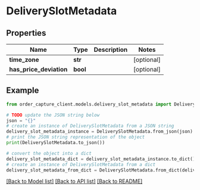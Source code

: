 # DeliverySlotMetadata


## Properties

Name | Type | Description | Notes
------------ | ------------- | ------------- | -------------
**time_zone** | **str** |  | [optional] 
**has_price_deviation** | **bool** |  | [optional] 

## Example

```python
from order_capture_client.models.delivery_slot_metadata import DeliverySlotMetadata

# TODO update the JSON string below
json = "{}"
# create an instance of DeliverySlotMetadata from a JSON string
delivery_slot_metadata_instance = DeliverySlotMetadata.from_json(json)
# print the JSON string representation of the object
print(DeliverySlotMetadata.to_json())

# convert the object into a dict
delivery_slot_metadata_dict = delivery_slot_metadata_instance.to_dict()
# create an instance of DeliverySlotMetadata from a dict
delivery_slot_metadata_from_dict = DeliverySlotMetadata.from_dict(delivery_slot_metadata_dict)
```
[[Back to Model list]](../README.md#documentation-for-models) [[Back to API list]](../README.md#documentation-for-api-endpoints) [[Back to README]](../README.md)


